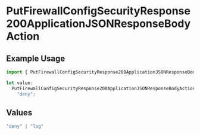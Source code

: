 # PutFirewallConfigSecurityResponse200ApplicationJSONResponseBodyAction

## Example Usage

```typescript
import { PutFirewallConfigSecurityResponse200ApplicationJSONResponseBodyAction } from "@vercel/sdk/models/operations/putfirewallconfig.js";

let value:
  PutFirewallConfigSecurityResponse200ApplicationJSONResponseBodyAction =
    "deny";
```

## Values

```typescript
"deny" | "log"
```